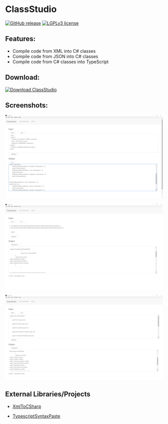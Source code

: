 # ClassStudio

[![GitHub release](https://img.shields.io/github/release/joao-neves95/ClassStudio.svg)](https://github.com/joao-neves95/ClassStudio/releases/)
[![LGPLv3 license](https://img.shields.io/badge/License-LGPLv3-blue.svg)](https://github.com/joao-neves95/ClassStudio/blob/master/LICENSE.md)

## Features:

- Compile code from XML into C# classes
- Compile code from JSON into C# classes
- Compile code from C# classes into TypeScript

## Download:

[![Download ClassStudio](https://a.fsdn.com/con/app/sf-download-button)](https://sourceforge.net/projects/class-studio/files/latest/download)

## Screenshots:

![alt text](https://raw.githubusercontent.com/joao-neves95/ClassStudio/master/__Screenshots/XML-to-CSharp.png "XML to C# generation")

![alt text](https://raw.githubusercontent.com/joao-neves95/ClassStudio/master/__Screenshots/CSharp-to-Typescript_File-Selection.png)

![alt text](https://raw.githubusercontent.com/joao-neves95/ClassStudio/master/__Screenshots/CSharp-to-Typescript.png "C# to TypeScript generation")

## External Libraries/Projects

- [XmlToCSharp](https://github.com/msyoung/XmlToCSharp)

- [TypescriptSyntaxPaste](https://github.com/nhabuiduc/TypescriptSyntaxPaste)
